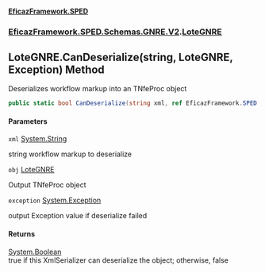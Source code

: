 #### [EficazFramework.SPED](EficazFrameworkSPED.md 'EficazFramework SPED')
### [EficazFramework.SPED.Schemas.GNRE.V2](EficazFramework.SPED.Schemas.GNRE.V2.md 'EficazFramework.SPED.Schemas.GNRE.V2').[LoteGNRE](EficazFramework.SPED.Schemas.GNRE.V2/LoteGNRE.md 'EficazFramework.SPED.Schemas.GNRE.V2.LoteGNRE')

## LoteGNRE.CanDeserialize(string, LoteGNRE, Exception) Method

Deserializes workflow markup into an TNfeProc object

```csharp
public static bool CanDeserialize(string xml, ref EficazFramework.SPED.Schemas.GNRE.V2.LoteGNRE obj, ref System.Exception exception);
```
#### Parameters

<a name='EficazFramework.SPED.Schemas.GNRE.V2.LoteGNRE.CanDeserialize(string,EficazFramework.SPED.Schemas.GNRE.V2.LoteGNRE,System.Exception).xml'></a>

`xml` [System.String](https://docs.microsoft.com/en-us/dotnet/api/System.String 'System.String')

string workflow markup to deserialize

<a name='EficazFramework.SPED.Schemas.GNRE.V2.LoteGNRE.CanDeserialize(string,EficazFramework.SPED.Schemas.GNRE.V2.LoteGNRE,System.Exception).obj'></a>

`obj` [LoteGNRE](EficazFramework.SPED.Schemas.GNRE.V2/LoteGNRE.md 'EficazFramework.SPED.Schemas.GNRE.V2.LoteGNRE')

Output TNfeProc object

<a name='EficazFramework.SPED.Schemas.GNRE.V2.LoteGNRE.CanDeserialize(string,EficazFramework.SPED.Schemas.GNRE.V2.LoteGNRE,System.Exception).exception'></a>

`exception` [System.Exception](https://docs.microsoft.com/en-us/dotnet/api/System.Exception 'System.Exception')

output Exception value if deserialize failed

#### Returns
[System.Boolean](https://docs.microsoft.com/en-us/dotnet/api/System.Boolean 'System.Boolean')  
true if this XmlSerializer can deserialize the object; otherwise, false